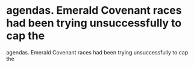 # agendas. Emerald Covenant races had been trying unsuccessfully to cap the

agendas. Emerald Covenant races had been trying unsuccessfully to cap the
